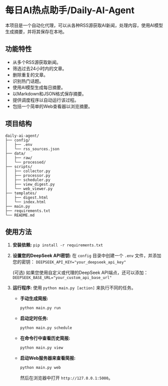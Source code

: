 # 每日AI热点助手/Daily-AI-Agent

本项目是一个自动化代理，可以从各种RSS源获取AI新闻，处理内容，使用AI模型生成摘要，并将其保存在本地。

## 功能特性

- 从多个RSS源获取新闻。
- 筛选过去24小时内的文章。
- 删除重复的文章。
- 识别热门话题。
- 使用AI模型生成每日摘要。
- 以Markdown和JSON格式保存摘要。
- 提供调度程序以自动运行该过程。
- 包括一个简单的Web查看器以浏览摘要。

## 项目结构

```
daily-ai-agent/
├── config/
│   ├── .env
│   └── rss_sources.json
├── data/
│   ├── raw/
│   └── processed/
├── scripts/
│   ├── collector.py
│   ├── processor.py
│   ├── scheduler.py
│   ├── view_digest.py
│   └── web_viewer.py
├── templates/
│   ├── digest.html
│   └── index.html
├── main.py
├── requirements.txt
└── README.md
```

## 使用方法

1.  **安装依赖:**
    `pip install -r requirements.txt`

2.  **设置您的DeepSeek API密钥:**
    在 `config` 目录中创建一个 `.env` 文件，并添加您的密钥：
    `DEEPSEEK_API_KEY="your_deepseek_api_key"`
    
    (可选) 如果您使用自定义或代理的DeepSeek API端点，还可以添加：
    `DEEPSEEK_BASE_URL="your_custom_api_base_url"`

3.  **运行程序:**
    使用 `python main.py [action]` 来执行不同的任务。

    - **手动生成简报:**
      ```bash
      python main.py run
      ```

    - **启动定时任务:**
      ```bash
      python main.py schedule
      ```

    - **在命令行中查看历史简报:**
      ```bash
      python main.py view
      ```

    - **启动Web服务器来查看简报:**
      ```bash
      python main.py web
      ```
      然后在浏览器中打开 `http://127.0.0.1:5000`。 